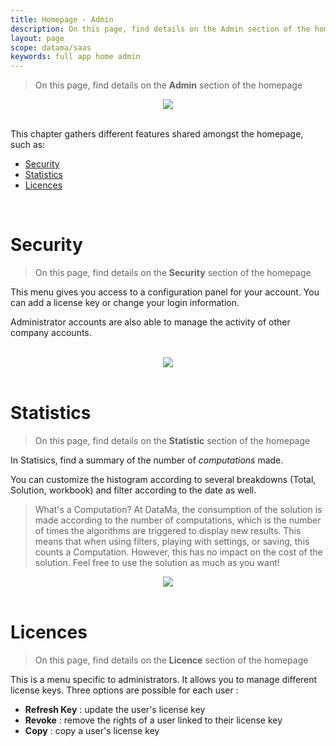 ```yaml
---
title: Homepage - Admin
description: On this page, find details on the Admin section of the homepage
layout: page
scope: datama/saas
keywords: full app home admin
---
```


>On this page, find details on the **Admin** section of the homepage


<center><img src="{{site.url}}/{{site.baseurl}}/core_app/new/interface/homepage/admin/images/admin.jpg"/></center>

<br>

This chapter gathers different features shared amongst the homepage, such as:
- [Security](#security)
- [Statistics](#statistics)
- [Licences](#licences)

<br>

# <b>Security</b>

> On this page, find details on the **Security** section of the homepage

This menu gives you access to a configuration panel for your account. You can add a license key or change your login information.

Administrator accounts are also able to manage the activity of other company accounts.

<br>

<center><img src="{{site.url}}/{{site.baseurl}}/core_app/new/interface/homepage/admin/images/security.png"/></center>

<br>

# <b>Statistics</b>


> On this page, find details on the **Statistic** section of the homepage

In Statisics, find a summary of the number of <i>computations</i> made.

You can customize the histogram according to several breakdowns (Total, Solution, workbook) and filter according to the date as well.

> What's a Computation?
At DataMa, the consumption of the solution is made according to the number of computations, which is the number of times the algorithms are triggered to display new results. This means that when using filters, playing with settings, or saving, this counts a Computation. However, this has no impact on the cost of the solution. Feel free to use the solution as much as you want!

<center><img src="{{site.url}}/{{site.baseurl}}/core_app/new/interface/homepage/admin/images/statistic.png"/></center>

<br>

# <b>Licences</b>

>On this page, find details on the **Licence** section of the homepage

This is a menu specific to administrators. It allows you to manage different license keys. Three options are possible for each user :

- **Refresh Key** : update the user's license key
- **Revoke** : remove the rights of a user linked to their license key
- **Copy** : copy a user's license key

